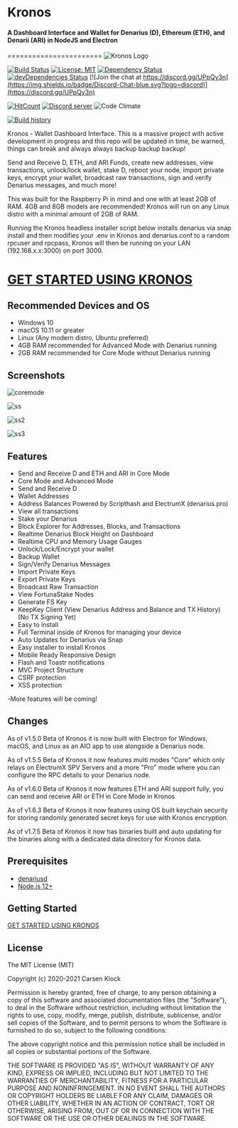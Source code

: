 # Kronos
#### A Dashboard Interface and Wallet for Denarius (D), Ethereum (ETH), and Denarii (ARI) in NodeJS and Electron
=======================
![Kronos Logo](https://user-images.githubusercontent.com/10162347/93870495-8bd68680-fc8a-11ea-85f7-a5ca7b52d1ba.png)

[![Build Status](https://travis-ci.org/carsenk/kronos.svg?branch=master)](https://travis-ci.org/carsenk/kronos) [![License: MIT](https://img.shields.io/badge/License-MIT-blue.svg)](https://github.com/carsenk/kronos) [![Dependency Status](https://david-dm.org/carsenk/kronos/status.svg?style=flat)](https://david-dm.org/carsenk/kronos) [![devDependencies Status](https://david-dm.org/carsenk/kronos/dev-status.svg)](https://david-dm.org/carsenk/kronos?type=dev) [![Join the chat at https://discord.gg/UPpQy3n](https://img.shields.io/badge/Discord-Chat-blue.svg?logo=discord)](https://discord.gg/UPpQy3n)

[![HitCount](http://hits.dwyl.io/carsenk/kronos.svg)](http://hits.dwyl.io/carsenk/kronos)
<a href="https://discord.gg/UPpQy3n"><img src="https://discordapp.com/api/guilds/334361453320732673/embed.png" alt="Discord server" /></a>
![Code Climate](https://codeclimate.com/github/carsenk/kronos/badges/gpa.svg)

[![Build history](https://buildstats.info/travisci/chart/carsenk/kronos?branch=master)](https://travis-ci.org/carsenk/kronos?branch=master)

Kronos - Wallet Dashboard Interface. This is a massive project with active development in progress and this repo will be updated in time, be warned, things can break and always always backup backup backup!

Send and Receive D, ETH, and ARI Funds, create new addresses, view transactions, unlock/lock wallet, stake D, reboot your node, import private keys, encrypt your wallet, broadcast raw transactions, sign and verify Denarius messages, and much more!

This was built for the Raspberry Pi in mind and one with at least 2GB of RAM. 4GB and 8GB models are recommended! Kronos will run on any Linux distro with a minimal amount of 2GB of RAM.

Running the Kronos headless installer script below installs denarius via snap install and then modifies your .env in Kronos and denarius.conf to a random rpcuser and rpcpass, Kronos will then be running on your LAN (192.168.x.x:3000) on port 3000.

# [GET STARTED USING KRONOS](https://github.com/carsenk/kronos/blob/master/GETTING-STARTED.md)

Recommended Devices and OS
-----------------
* Windows 10
* macOS 10.11 or greater
* Linux (Any modern distro, Ubuntu preferred)
* 4GB RAM recommended for Advanced Mode with Denarius running
* 2GB RAM recommended for Core Mode without Denarius running

Screenshots
-----------------
![coremode](https://user-images.githubusercontent.com/10162347/97545811-26fd0300-1991-11eb-8423-8d82f6e5ba74.png)

![ss](https://user-images.githubusercontent.com/10162347/85916042-00c02e80-b80a-11ea-859f-7f82d17353c9.png)

![ss2](https://user-images.githubusercontent.com/10162347/85956259-09b41b80-b942-11ea-8b74-2ab4a7540872.gif)

![ss3](https://user-images.githubusercontent.com/10162347/85649248-e64a5180-b65f-11ea-9efc-91d2d03d6adc.png)


Features
--------

- Send and Receive D and ETH and ARI in Core Mode
- Core Mode and Advanced Mode
- Send and Receive D
- Wallet Addresses
- Address Balances Powered by Scripthash and ElectrumX (denarius.pro)
- View all transactions
- Stake your Denarius
- Block Explorer for Addresses, Blocks, and Transactions
- Realtime Denarius Block Height on Dashboard
- Realtime CPU and Memory Usage Gauges
- Unlock/Lock/Encrypt your wallet
- Backup Wallet
- Sign/Verify Denarius Messages
- Import Private Keys
- Export Private Keys
- Broadcast Raw Transaction
- View FortunaStake Nodes
- Generate FS Key
- KeepKey Client (View Denarius Address and Balance and TX History) (No TX Signing Yet)
- Easy to install
- Full Terminal inside of Kronos for managing your device
- Auto Updates for Denarius via Snap
- Easy installer to install Kronos
- Mobile Ready Responsive Design
- Flash and Toastr notifications
- MVC Project Structure
- CSRF protection
- XSS protection

-More features will be coming!

Changes
-------------
As of v1.5.0 Beta of Kronos it is now built with Electron for Windows, macOS, and Linux as an AIO app to use alongside a Denarius node.

As of v1.5.5 Beta of Kronos it now features multi modes "Core" which only relays on ElectrumX SPV Servers and a more "Pro" mode where you can configure the RPC details to your Denarius node.

As of v1.6.0 Beta of Kronos it now features ETH and ARI support fully, you can send and receive ARI or ETH in Core Mode in Kronos

As of v1.6.3 Beta of Kronos it now features using OS built keychain security for storing randomly generated secret keys for use with Kronos encryption.

As of v1.7.5 Beta of Kronos it now has binaries built and auto updating for the binaries along with a dedicated data directory for Kronos data.

Prerequisites
-------------

- [denariusd](https://github.com/carsenk/denarius)
- [Node.js 12+](http://nodejs.org)

Getting Started
---------------
[GET STARTED USING KRONOS](https://github.com/carsenk/kronos/blob/master/GETTING-STARTED.md)


License
-------

The MIT License (MIT)

Copyright (c) 2020-2021 Carsen Klock

Permission is hereby granted, free of charge, to any person obtaining a copy of this software and associated documentation files (the "Software"), to deal in the Software without restriction, including without limitation the rights to use, copy, modify, merge, publish, distribute, sublicense, and/or sell copies of the Software, and to permit persons to whom the Software is furnished to do so, subject to the following conditions:

The above copyright notice and this permission notice shall be included in all copies or substantial portions of the Software.

THE SOFTWARE IS PROVIDED "AS IS", WITHOUT WARRANTY OF ANY KIND, EXPRESS OR IMPLIED, INCLUDING BUT NOT LIMITED TO THE WARRANTIES OF MERCHANTABILITY, FITNESS FOR A PARTICULAR PURPOSE AND NONINFRINGEMENT. IN NO EVENT SHALL THE AUTHORS OR COPYRIGHT HOLDERS BE LIABLE FOR ANY CLAIM, DAMAGES OR OTHER LIABILITY, WHETHER IN AN ACTION OF CONTRACT, TORT OR OTHERWISE, ARISING FROM, OUT OF OR IN CONNECTION WITH THE SOFTWARE OR THE USE OR OTHER DEALINGS IN THE SOFTWARE.
